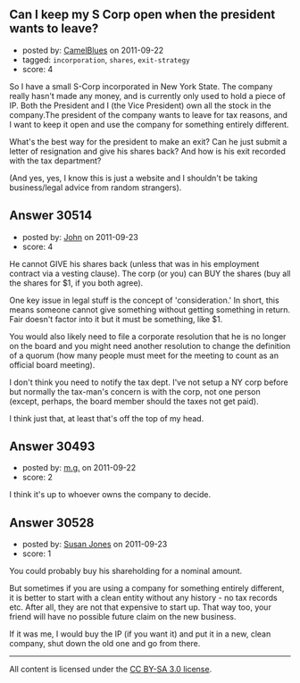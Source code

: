 ## Can I keep my S Corp open when the president wants to leave?

- posted by: [CamelBlues](https://stackexchange.com/users/-1/10410-camelblues) on 2011-09-22
- tagged: `incorporation`, `shares`, `exit-strategy`
- score: 4

So I have a small S-Corp incorporated in New York State.  The company really hasn't made any money, and is currently only used to hold a piece of IP.  Both the President and I (the Vice President) own all the stock in the company.The president of the company wants to leave for tax reasons, and I want to keep it open and use the company for something entirely different. 

What's the best way for the president to make an exit?  Can he just submit a letter of resignation and give his shares back?  And how is his exit recorded with the tax department?

(And yes, yes, I know this is just a website and I shouldn't be taking business/legal advice from random strangers).


## Answer 30514

- posted by: [John](https://stackexchange.com/users/-1/13157-john) on 2011-09-23
- score: 4

He cannot GIVE his shares back (unless that was in his employment contract via a vesting clause). The corp (or you) can BUY the shares (buy all the shares for $1, if you both agree).

One key issue in legal stuff is the concept of 'consideration.' In short, this means someone cannot give something without getting something in return. Fair doesn't factor into it but it must be something, like $1.

You would also likely need to file a corporate resolution that he is no longer on the board and you might need another resolution to change the definition of a quorum (how many people must meet for the meeting to count as an official board meeting).

I don't think you need to notify the tax dept. I've not setup a NY corp before but normally the tax-man's concern is with the corp, not one person (except, perhaps, the board member should the taxes not get paid). 

I think just that, at least that's off the top of my head.


## Answer 30493

- posted by: [m.g.](https://stackexchange.com/users/-1/13282-m-g) on 2011-09-22
- score: 2

I think it's up to whoever owns the company to decide. 


## Answer 30528

- posted by: [Susan Jones](https://stackexchange.com/users/-1/2737-susan-jones) on 2011-09-23
- score: 1

You could probably buy his shareholding for a nominal amount. 

But sometimes if you are using a company for something entirely different, it is better to start with a clean entity without any history - no tax records etc. After all, they are not that expensive to start up. That way too, your friend will have no possible future claim on the new business.

If it was me, I would buy the IP (if you want it) and put it in a new, clean company, shut down the old one and go from there.



---

All content is licensed under the [CC BY-SA 3.0 license](https://creativecommons.org/licenses/by-sa/3.0/).

